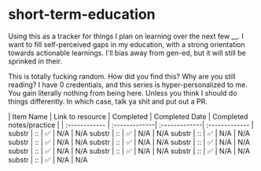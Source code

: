 # short-term-education
Using this as a tracker for things I plan on learning over the next few __. I want to fill self-perceived gaps in my education, with a strong orientation towards actionable learnings. I'll bias away from gen-ed, but it will still be sprinked in their. 

This is totally fucking random. How did you find this? Why are you still reading? I have 0 credentials, and this series is hyper-personalized to me. You gain literally nothing from being here. Unless you think I should do things differently. In which case, talk ya shit and put out a PR. 

| Item Name | Link to resource | Completed | Completed Date | Completed notes/practice |
| :------------ | :-------------| :-------------| :------------- |
substr | :: |  :white_check_mark: | N/A | N/A
substr | :: |  :white_check_mark: | N/A | N/A
substr | :: |  :white_check_mark: | N/A | N/A
substr | :: |  :white_check_mark: | N/A | N/A
substr | :: |  :white_check_mark: | N/A | N/A
substr | :: |  :white_check_mark: | N/A | N/A
substr | :: |  :white_check_mark: | N/A | N/A
substr | :: |  :white_check_mark: | N/A | N/A
substr | :: |  :white_check_mark: | N/A | N/A
substr | :: |  :white_check_mark: | N/A | N/A
